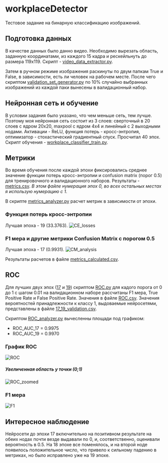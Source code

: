 # workplaceDetector
Тестовое задание на бинарную классификацию изображений.

## Подготовка данных
В качестве данных было данно видео. Необходимо вырезать область, заданную координатами, из каждого 15 кадра и рескейльнуть до  размера 119x119. Скрипт - [video_data_extractor.py](video_data_extractor.py).

Затем в ручном режиме изображения раскинуты по двум папкам True и False, в зависимости, есть ли человек на рабочем месте. После чего скриптом [validation_set_generator.py](validation_set_generator.py) по 10% случайно выбранных изображений из каждой паки вынесены в валидационный набор.

## Нейронная сеть и обучение
В условии задания было указано, что чем меньше сеть, тем лучше. Поэтому моя нейронная сеть состоит из 3 слоев: сверточный в 20 слоев с ядром 20x20, maxpool с ядром 4x4 и линейный с 2 выходными нодами. Активации - ReLU, функция потерь - кросс-энтропия, оптимизатор - стохастический градиентный спуск. Просчитал 40 эпох. Скрипт обучения - [workplace_classifier_train.py](workplace_classifier_train.py).

## Метрики
Во время обучения после каждой эпохи фиксировались среднее значение функции потерь кросс-энтропии и confusion matrix (порог 0.5) для тренировочного и валидационного наборов. Результаты - [metrics.csv](metrics.csv). *В этом файле нумерация эпох 0, во всех остальных местах я использую нумерацию с 1.*

В скрипте [metrics_analyzer.py](metrics_analyzer.py) расчет метрик в зависимости от эпохи.

### Функция потерь кросс-энтропии
Лучшая эпоха - 19 (33.3763).
![CE_losses](https://user-images.githubusercontent.com/25753000/171667668-016b6d0b-4f0c-4069-acc5-1333a558e410.png)

### F1 мера и другие метрики Confusion Matrix с порогом 0.5
Лучшая эпоха - 17 (0.9931).
![CM_analysis](https://user-images.githubusercontent.com/25753000/171667832-0426adf2-7332-41a9-b36c-fc0ce43b0e82.png)

Результаты расчетов в файле [metrics_calculated.csv](metrics_calculated.csv).

## ROC
Для лучших двух эпох ([17](savestates/17) и [19](savestates/19)) скриптом [ROC.py](ROC.py) для кадого порога от 0 до 1 с шагом 0.01 на валидационном наборе рассчитаны F1 мера, True Positive Rate и False Positive Rate. Значения в файле [ROC.csv](ROC.csv). Значения вероятностей принадлежности к классу 1, выдоваемые нейросетями, представлены в файле [17_19_validation.csv](17_19_validation.csv).

Скриптом [ROC_analyzer.py](ROC_analyzer.py) вычесленны площади под графиком:
- ROC_AUC_17 = 0.9975
- ROC_AUC_19 = 0.9970

### График ROC
![ROC](https://user-images.githubusercontent.com/25753000/171674358-efbb5ec5-c0d0-4a42-b40f-f5bba88ea11d.png)
##### Увеличенная область у точки (0;1)
![ROC_zoomed](https://user-images.githubusercontent.com/25753000/171674507-d2e40211-8ebf-4233-81dd-195dc41ffa35.png)

### F1 мера
![F1](https://user-images.githubusercontent.com/25753000/171674826-7a860fb3-6b37-41b3-831d-638b5885adb9.png)

## Интересное наблюдение
Нейросети до эпохи 17 включительно на позитивном результате на обеих нодах почти везде выдавали по 0, и, соответственно, оценивали вероятность в 0.5. На 18 эпохе все поменялось, и на второй ноде появилось положительное число, что привело к сильному падению в метриках, но было исправлено уже на 19 эпохе.
